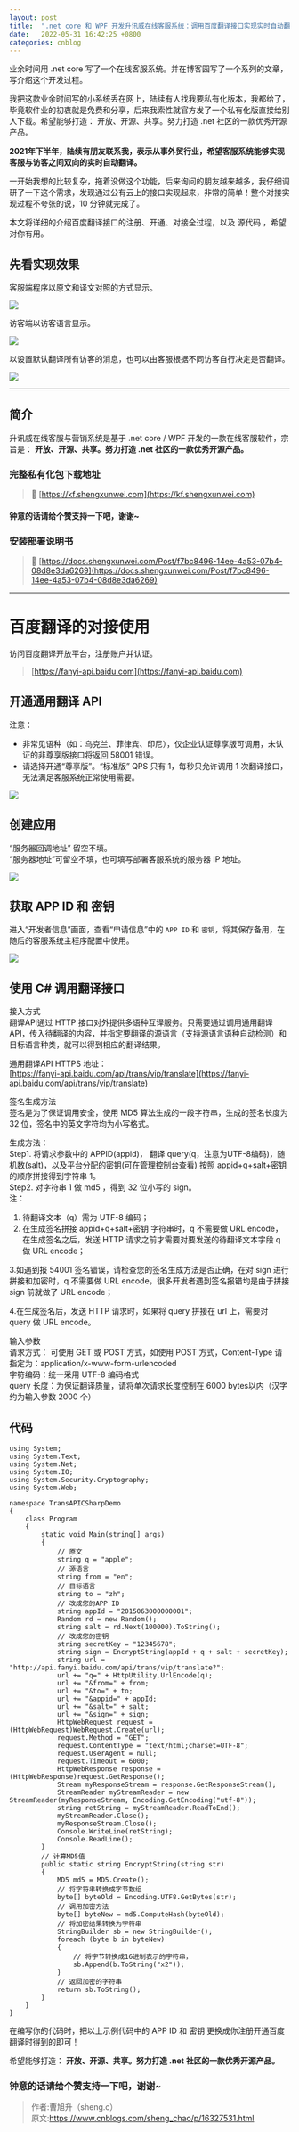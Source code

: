 ```yaml
---
layout: post
title:  ".net core 和 WPF 开发升讯威在线客服系统：调用百度翻译接口实现实时自动翻译"
date:   2022-05-31 16:42:25 +0800
categories: cnblog
---
```

业余时间用 .net core 写了一个在线客服系统。并在博客园写了一个系列的文章，写介绍这个开发过程。
 
我把这款业余时间写的小系统丢在网上，陆续有人找我要私有化版本，我都给了，毕竟软件业的初衷就是免费和分享，后来我索性就官方发了一个私有化版直接给别人下载。希望能够打造： 开放、开源、共享。努力打造 .net 社区的一款优秀开源产品。
 
**2021年下半年，陆续有朋友联系我，表示从事外贸行业，希望客服系统能够实现客服与访客之间双向的实时自动翻译。**
 
一开始我想的比较复杂，拖着没做这个功能，后来询问的朋友越来越多，我仔细调研了一下这个需求，发现通过公有云上的接口实现起来，非常的简单！整个对接实现过程不夸张的说，10 分钟就完成了。
 
本文将详细的介绍百度翻译接口的注册、开通、对接全过程，以及 源代码 ，希望对你有用。
 
## 先看实现效果
 
客服端程序以原文和译文对照的方式显示。
 
![](https://docs-api.shengxunwei.com/StaticFiles/Upload/5c448fc1-d287-4952-9d55-6be25eb86ab3.JPG)
 
访客端以访客语言显示。
 
![](https://docs-api.shengxunwei.com/StaticFiles/Upload/25294080-7fc3-4728-94ea-7276c5d29637.JPG)
 
以设置默认翻译所有访客的消息，也可以由客服根据不同访客自行决定是否翻译。
 
![](https://docs-api.shengxunwei.com/StaticFiles/Upload/75a5072f-c9e8-49fd-b346-4b6fb225ad24.JPG)
 
* * *
 
## 简介
 
升讯威在线客服与营销系统是基于 .net core / WPF 开发的一款在线客服软件，宗旨是： **开放、开源、共享。努力打造 .net 社区的一款优秀开源产品。**
 
### 完整私有化包下载地址

> 💾 [https://kf.shengxunwei.com](https://kf.shengxunwei.com)

#### 钟意的话请给个赞支持一下吧，谢谢~
 
### 安装部署说明书

> 📕 [https://docs.shengxunwei.com/Post/f7bc8496-14ee-4a53-07b4-08d8e3da6269](https://docs.shengxunwei.com/Post/f7bc8496-14ee-4a53-07b4-08d8e3da6269)

* * *
 
# 百度翻译的对接使用
 
访问百度翻译开放平台，注册账户并认证。

> [https://fanyi-api.baidu.com](https://fanyi-api.baidu.com)

## 开通通用翻译 API
 
注意：
 
- 非常见语种（如：乌克兰、菲律宾、印尼），仅企业认证尊享版可调用，未认证的非尊享版接口将返回 58001 错误。
- 请选择开通“尊享版”。“标准版” QPS 只有 1，每秒只允许调用 1 次翻译接口，无法满足客服系统正常使用需要。

![](https://docs-api.shengxunwei.com/StaticFiles/Upload/2db415d2-d8c1-41f9-9667-a723f0fcb80c.PNG)
 
## 创建应用
 
“服务器回调地址” 留空不填。  
 “服务器地址”可留空不填，也可填写部署客服系统的服务器 IP 地址。
 
![](https://docs-api.shengxunwei.com/StaticFiles/Upload/9488559f-8062-4fe3-8d65-acd02f340886.PNG)
 
## 获取 APP ID 和 密钥
 
进入“开发者信息”画面，查看“申请信息”中的 `APP ID` 和 `密钥`，将其保存备用，在随后的客服系统主程序配置中使用。
 
![](https://docs-api.shengxunwei.com/StaticFiles/Upload/67785e2e-632a-41e3-a077-31b676570137.JPG)
 
## 使用 C# 调用翻译接口
 
接入方式  
 翻译API通过 HTTP 接口对外提供多语种互译服务。只需要通过调用通用翻译API，传入待翻译的内容，并指定要翻译的源语言（支持源语言语种自动检测）和目标语言种类，就可以得到相应的翻译结果。
 
通用翻译API HTTPS 地址：  
 [https://fanyi-api.baidu.com/api/trans/vip/translate](https://fanyi-api.baidu.com/api/trans/vip/translate)
 
签名生成方法  
 签名是为了保证调用安全，使用 MD5 算法生成的一段字符串，生成的签名长度为 32 位，签名中的英文字符均为小写格式。
 
生成方法：  
 Step1. 将请求参数中的 APPID(appid)， 翻译 query(q，注意为UTF-8编码)，随机数(salt)，以及平台分配的密钥(可在管理控制台查看) 按照 appid+q+salt+密钥的顺序拼接得到字符串 1。  
 Step2. 对字符串 1 做 md5 ，得到 32 位小写的 sign。  
 注：

1. 待翻译文本（q）需为 UTF-8 编码；
2. 在生成签名拼接 appid+q+salt+密钥 字符串时，q 不需要做 URL encode，在生成签名之后，发送 HTTP 请求之前才需要对要发送的待翻译文本字段 q 做 URL encode；  

3.如遇到报 54001 签名错误，请检查您的签名生成方法是否正确，在对 sign 进行拼接和加密时，q 不需要做 URL encode，很多开发者遇到签名报错均是由于拼接 sign 前就做了 URL encode；  

4.在生成签名后，发送 HTTP 请求时，如果将 query 拼接在 url 上，需要对 query 做 URL encode。

输入参数  
 请求方式： 可使用 GET 或 POST 方式，如使用 POST 方式，Content-Type 请指定为：application/x-www-form-urlencoded  
 字符编码：统一采用 UTF-8 编码格式  
 query 长度：为保证翻译质量，请将单次请求长度控制在 6000 bytes以内（汉字约为输入参数 2000 个）
 
## 代码

    using System;
    using System.Text;
    using System.Net;
    using System.IO;
    using System.Security.Cryptography;
    using System.Web;
    
    namespace TransAPICSharpDemo
    {
        class Program
        {
            static void Main(string[] args)
            {
                // 原文
                string q = "apple";
                // 源语言
                string from = "en";
                // 目标语言
                string to = "zh";
                // 改成您的APP ID
                string appId = "2015063000000001";
                Random rd = new Random();
                string salt = rd.Next(100000).ToString();
                // 改成您的密钥
                string secretKey = "12345678";
                string sign = EncryptString(appId + q + salt + secretKey);
                string url = "http://api.fanyi.baidu.com/api/trans/vip/translate?";
                url += "q=" + HttpUtility.UrlEncode(q);
                url += "&from=" + from;
                url += "&to=" + to;
                url += "&appid=" + appId;
                url += "&salt=" + salt;
                url += "&sign=" + sign;
                HttpWebRequest request = (HttpWebRequest)WebRequest.Create(url);
                request.Method = "GET";
                request.ContentType = "text/html;charset=UTF-8";
                request.UserAgent = null;
                request.Timeout = 6000;
                HttpWebResponse response = (HttpWebResponse)request.GetResponse();
                Stream myResponseStream = response.GetResponseStream();
                StreamReader myStreamReader = new StreamReader(myResponseStream, Encoding.GetEncoding("utf-8"));
                string retString = myStreamReader.ReadToEnd();
                myStreamReader.Close();
                myResponseStream.Close();
                Console.WriteLine(retString);
                Console.ReadLine();
            }
            // 计算MD5值
            public static string EncryptString(string str)
            {
                MD5 md5 = MD5.Create();
                // 将字符串转换成字节数组
                byte[] byteOld = Encoding.UTF8.GetBytes(str);
                // 调用加密方法
                byte[] byteNew = md5.ComputeHash(byteOld);
                // 将加密结果转换为字符串
                StringBuilder sb = new StringBuilder();
                foreach (byte b in byteNew)
                {
                    // 将字节转换成16进制表示的字符串，
                    sb.Append(b.ToString("x2"));
                }
                // 返回加密的字符串
                return sb.ToString();
            }
        }
    }

在编写你的代码时，把以上示例代码中的 APP ID 和 密钥 更换成你注册开通百度翻译时得到的即可！
 
希望能够打造： **开放、开源、共享。努力打造 .net 社区的一款优秀开源产品。**
 
### 钟意的话请给个赞支持一下吧，谢谢~
> 作者:曹旭升（sheng.c）  
> 原文:https://www.cnblogs.com/sheng_chao/p/16327531.html  
